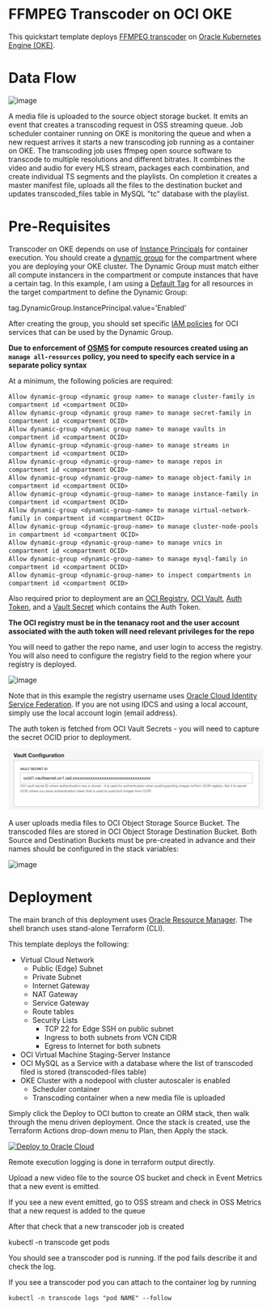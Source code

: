 # FFMPEG Transcoder on OCI OKE

This quickstart template deploys [FFMPEG transcoder](https://www.ffmpeg.org/) on [Oracle Kubernetes Engine (OKE)](https://docs.oracle.com/en-us/iaas/Content/ContEng/Concepts/contengoverview.htm).  

# Data Flow

![image](https://user-images.githubusercontent.com/54962742/129648917-6e62834a-45d0-4a5d-a1ee-e6673fe080ca.png)



A media file is uploaded to the source object storage  bucket. It emits an event that creates a transcoding request in OSS streaming queue. Job scheduler container running on OKE is monitoring the queue and when a new request arrives it starts a new transcoding job running as a container on OKE. The transcoding job uses ffmpeg open source software to transcode to multiple resolutions and different bitrates. It combines the video and audio for every HLS stream, packages each combination, and create individual TS segments and the playlists. On completion it creates a master manifest file, uploads all the files to the destination bucket and updates transcoded_files table in MySQL  "tc" database with the playlist.

# Pre-Requisites
Transcoder on OKE depends on use of [Instance Principals](https://docs.oracle.com/en-us/iaas/Content/Identity/Tasks/callingservicesfrominstances.htm) for container execution.  You should create a [dynamic group](https://docs.oracle.com/en-us/iaas/Content/Identity/Tasks/managingdynamicgroups.htm) for the compartment where you are deploying your OKE cluster. The Dynamic Group must match either all compute instancers in the compartment or compute instances that have a certain tag. In this example, I am using a [Default Tag](https://docs.oracle.com/en-us/iaas/Content/Tagging/Tasks/managingtagdefaults.htm) for all resources in the target compartment to define the Dynamic Group:

tag.DynamicGroup.InstancePrincipal.value='Enabled'

After creating the group, you should set specific [IAM policies](https://docs.oracle.com/en-us/iaas/Content/Identity/Reference/policyreference.htm) for OCI services that can be used by the Dynamic Group. 

**Due to enforcement of [OSMS](https://docs.oracle.com/en-us/iaas/os-management/osms/osms-getstarted.htm) for compute resources created using an `manage all-resources` policy, you need to specify each service in a separate policy syntax**

At a minimum, the following policies are required:

    Allow dynamic-group <dynamic group name> to manage cluster-family in compartment id <compartment OCID>
    Allow dynamic-group <dynamic group name> to manage secret-family in compartment id <compartment OCID>
    Allow dynamic-group <dynamic group name> to manage vaults in compartment id <compartment OCID>
    Allow dynamic-group <dynamic-group-name> to manage streams in compartment id <compartment OCID>
    Allow dynamic-group <dynamic-group-name> to manage repos in compartment id <compartment OCID>
    Allow dynamic-group <dynamic-group-name> to manage object-family in compartment id <compartment OCID>
    Allow dynamic-group <dynamic-group-name> to manage instance-family in compartment id <compartment OCID>
    Allow dynamic-group <dynamic-group-name> to manage virtual-network-family in compartment id <compartment OCID>
    Allow dynamic-group <dynamic-group-name> to manage cluster-node-pools in compartment id <compartment OCID>
    Allow dynamic-group <dynamic-group-name> to manage vnics in compartment id <compartment OCID>
    Allow dynamic-group <dynamic-group-name> to manage mysql-family in compartment id <compartment OCID>
    Allow dynamic-group <dynamic-group-name> to inspect compartments in compartment id <compartment OCID>

Also required prior to deployment are an [OCI Registry](https://docs.oracle.com/en-us/iaas/Content/Registry/Concepts/registryoverview.htm), [OCI Vault](https://docs.oracle.com/en-us/iaas/Content/KeyManagement/Concepts/keyoverview.htm), [Auth Token](https://docs.oracle.com/en-us/iaas/Content/Identity/Tasks/managingcredentials.htm#create_swift_password), and a [Vault Secret](https://docs.oracle.com/en-us/iaas/Content/KeyManagement/Tasks/managingsecrets.htm) which contains the Auth Token.  

**The OCI registry must be in the tenanacy root and the user account associated with the auth token will need relevant privileges for the repo**

You will need to gather the repo name, and user login to access the registry.  You will also need to configure the registry field to the region where your registry is deployed.

![image](https://user-images.githubusercontent.com/54962742/133594168-eb66ec6b-e384-4639-9c66-71239b68ab9a.png)


Note that in this example the registry username uses [Oracle Cloud Identity Service Federation](https://docs.oracle.com/en-us/iaas/Content/Identity/Tasks/federatingIDCS.htm).  If you are not using IDCS and using a local account, simply use the local account login (email address).

The auth token is fetched from OCI Vault Secrets - you will need to capture the secret OCID prior to deployment.

![Vault Secret](images/vault_secret.png)

A user uploads media files to OCI Object Storage Source Bucket. The transcoded files are stored in OCI Object Storage Destination Bucket. Both Source and Destination Buckets must be pre-created in advance and their names should be configured in the stack variables:

![image](https://user-images.githubusercontent.com/54962742/133595894-4655c24d-f60f-4858-bc5b-8fca7d0e409d.png)

# Deployment
The main branch of this deployment uses [Oracle Resource Manager](https://docs.oracle.com/en-us/iaas/Content/ResourceManager/Concepts/resourcemanager.htm).  The shell branch uses stand-alone Terraform (CLI).   

This template deploys the following:

* Virtual Cloud Network
  * Public (Edge) Subnet
  * Private Subnet
  * Internet Gateway
  * NAT Gateway
  * Service Gateway
  * Route tables
  * Security Lists
    * TCP 22 for Edge SSH on public subnet
    * Ingress to both subnets from VCN CIDR
    * Egress to Internet for both subnets
* OCI Virtual Machine Staging-Server Instance
* OCI MySQL as a Service with a database where the list of transcoded filed is stored (transcoded-files table)
* OKE Cluster with a nodepool with cluster autoscaler is enabled
  * Scheduler container 
  * Transcoding container when a new media file is uploaded


Simply click the Deploy to OCI button to create an ORM stack, then walk through the menu driven deployment.  Once the stack is created, use the Terraform Actions drop-down menu to Plan, then Apply the stack.

[![Deploy to Oracle Cloud](https://oci-resourcemanager-plugin.plugins.oci.oraclecloud.com/latest/deploy-to-oracle-cloud.svg)](https://console.us-ashburn-1.oraclecloud.com/resourcemanager/stacks/create?region=home&zipUrl=https://github.com/oracle-quickstart/oke-airflow/archive/2.0.0.zip)
    
Remote execution logging is done in terraform output directly. 

Upload a new video file to the source OS bucket and check in Event Metrics that a new event is emitted. 

If you see a new event emitted, go to OSS stream and check in OSS Metrics that a new request is added to the queue

After that check that a new transcoder job is created

kubectl -n transcode get pods

You should see a transcoder pod is running. If the pod fails describe it and check the log.

If you see a transcoder pod you can attach to the container log by running

    kubectl -n transcode logs "pod NAME" --follow
